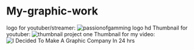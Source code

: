 # My-graphic-work
logo for youtuber/streamer:
![passionofgamming logo hd](https://user-images.githubusercontent.com/121249410/209180397-09b3eafe-3beb-4c34-ae96-7a293ce1df99.jpg)
Thumbnail for youtuber:
![thumbnail project one](https://user-images.githubusercontent.com/121249410/209180774-82185788-5578-4815-9560-99ae984c5c31.png)
Thumbnail for my video:
![I Decided To Make A Graphic Company In 24 hrs](https://user-images.githubusercontent.com/121249410/209182000-c6fe38ff-cf43-4e6a-9607-708d183f3c4f.jpg)

